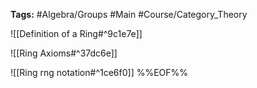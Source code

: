 **Tags:** #Algebra/Groups #Main #Course/Category_Theory

![[Definition of a Ring#^9c1e7e]]

![[Ring Axioms#^37dc6e]]

![[Ring rng notation#^1ce6f0]]
%%EOF%%